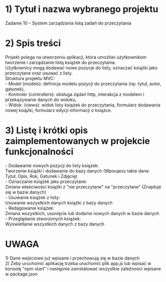 <h1> 1) Tytuł i nazwa wybranego projektu </h1>
Zadanie 10 – System zarządzania listą zadań do przeczytania

 <h1> 2) Spis treści</h1>
Projekt polega na utworzeniu aplikacji, która umożliwi użytkownikom tworzenie i zarządzanie listą
książek do przeczytania. <br> Użytkownicy mogą dodawać nowe pozycje do listy, oznaczać książki jako
przeczytane oraz usuwać z listy.<br>
Struktura projektu MVC: <br>
- Model (models): definicja modelu pozycji do przeczytania (np. tytuł, autor, gatunek),<br>
- Kontroler (controllers): obsługa żądań http, interakcja z modelem i przekazywanie danych do widoku, <br>
- Widok: (views): widok listy książek do przeczytania, formularz dodawania nowej książki, formularz
edycji informacji o książce.

 <h1> 3) Listę i krótki opis zaimplementowanych w projekcie funkcjonalności </h1>
- Dodawanie nowych pozycji do listy książek:<br>Tworzenie książki i dodawanie do bazy danych (Wpisujesz takie dane: Tytuł, Opis, Rok, Gatunek i Zdjęcię)<br>
- Oznaczanie książek jako przeczytane: <br>Zmiana właściwości książki z "nie przeczytane" na "przeczytane" (Znajduje się w bazie danych)<br>
- Usuwanie książek z listy:<br>Usuwanie wszystkich danych książki z bazy danych<br>
- Redagowanie książek: <br>Zmiana wszystkich, usunięcie lub dodanie nowych danych w bazie danych<br>
- Przeglądanie stworzonych książek:<br>Wyświetlanie wszystkich danych z bazy danych


<h1>UWAGA</h1>
1) Dane wejściowe już wpisane i przechowują się w bazie danych<br>
2) Żeby uruchomić aplikację trzeba uruchomić plik app.js lub wpisać w konsolę "npm start" i następnie zainstalować wszystkie zależności wpisane w package.json
